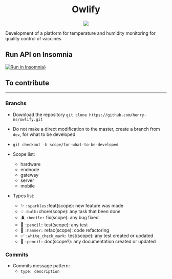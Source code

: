 <h1 align="center">
  Owlify
</h1>

<p align="center">
  <a href="https://github.com/henry-ns/portfolio/graphs/commit-activity" alt="Maintenance">
    <img src="https://img.shields.io/badge/Maintained%3F-yes-green.svg" />
  </a>
</p>
 
Development of a platform for temperature and humidity monitoring for quality control of vaccines

## Run API on Insomnia
[![Run in Insomnia}](https://insomnia.rest/images/run.svg)](https://insomnia.rest/run/?label=Owlify%20API&uri=https%3A%2F%2Fraw.githubusercontent.com%2Fhenry-ns%2Fowlify%2Fserver%2Fadd-docker-compose%2Fserver%2Finsomnia.json%3Ftoken%3DAD43NFADAIZV66V5SO3J3VS6OYK62)

## To contribute
---

### Branchs
  - Download the repository `git clone https://github.com/henry-ns/owlify.git`
  - Do not make a direct modification to the master, create a branch from `dev`, for what to be developed
  - ```git checkout -b scope/for-what-to-be-developed```

  - Scope list:
    - hardware
    - endnode
    - gateway
    - server
    - mobile

  - Types list:
    - :sparkles: `:sparkles:`feat(scope): new feature was made
    - :bulb: `:bulb:`chore(scope): any task that been done
    - :beetle: `:beetle:` fix(scope): any bug fixed
    - :pencil: `:pencil:` test(scope): any test
    - :hammer: `:hammer:` refac(scope): code refactoring
    - :white_check_mark: `:white_check_mark:` test(scope): any test created or updated
    - :pencil: `:pencil:` doc(scope?): any documentation created or updated

### Commits
  - Commits message pattern: 
    - `type: description` 